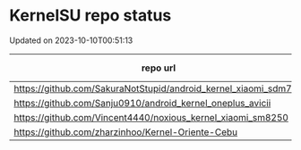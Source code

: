 # KernelSU repo status

Updated on 2023-10-10T00:51:13

| repo url | repo status |
| -------- | -------- | 
|  https://github.com/SakuraNotStupid/android_kernel_xiaomi_sdm710 |  301 |
|  https://github.com/Sanju0910/android_kernel_oneplus_avicii |  301 |
|  https://github.com/Vincent4440/noxious_kernel_xiaomi_sm8250 |  404 |
|  https://github.com/zharzinhoo/Kernel-Oriente-Cebu |  404 |
